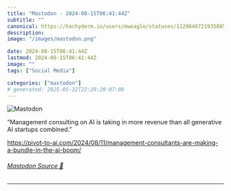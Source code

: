 ```yaml
---
title: "Mastodon - 2024-08-15T06:41:44Z"
subtitle: ""
canonical: https://hachyderm.io/users/mweagle/statuses/112964672193580537
description:
image: "/images/mastodon.png"

date: 2024-08-15T06:41:44Z
lastmod: 2024-08-15T06:41:44Z
image: ""
tags: ["Social Media"]

categories: ["mastodon"]
# generated: 2025-05-22T22:29:20-07:00
---
```

![Mastodon](/images/mastodon.png)

<p>“Management consulting on AI is taking in more revenue than all generative AI startups combined.”</p><p><a href="https://pivot-to-ai.com/2024/08/11/management-consultants-are-making-a-bundle-in-the-ai-boom/" target="_blank" rel="nofollow noopener noreferrer" translate="no"><span class="invisible">https://</span><span class="ellipsis">pivot-to-ai.com/2024/08/11/man</span><span class="invisible">agement-consultants-are-making-a-bundle-in-the-ai-boom/</span></a></p>


###### [Mastodon Source 🐘](https://hachyderm.io/@mweagle/112964672193580537)

___
